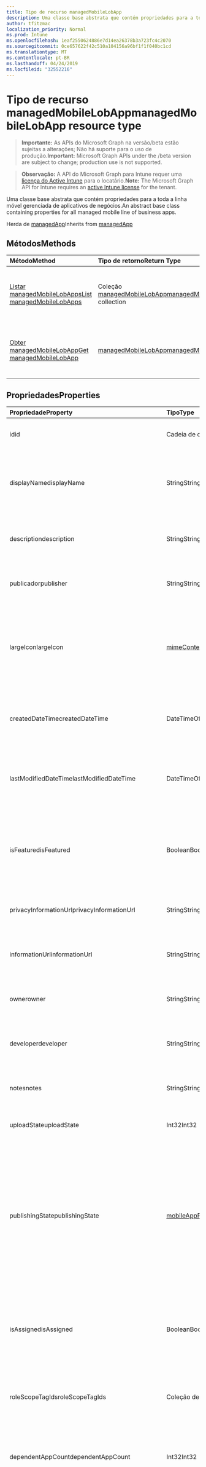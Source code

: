 ```yaml
---
title: Tipo de recurso managedMobileLobApp
description: Uma classe base abstrata que contém propriedades para a toda a linha móvel gerenciada de aplicativos de negócios.
author: tfitzmac
localization_priority: Normal
ms.prod: Intune
ms.openlocfilehash: 1eaf2550624886e7d14ea26378b3a723fc4c2070
ms.sourcegitcommit: 0ce657622f42c510a104156a96bf1f1f040bc1cd
ms.translationtype: MT
ms.contentlocale: pt-BR
ms.lasthandoff: 04/24/2019
ms.locfileid: "32552216"
---
```

# <a name="managedmobilelobapp-resource-type"></a><span data-ttu-id="983c9-103">Tipo de recurso managedMobileLobApp</span><span class="sxs-lookup"><span data-stu-id="983c9-103">managedMobileLobApp resource type</span></span>

> <span data-ttu-id="983c9-104">**Importante:** As APIs do Microsoft Graph na versão/beta estão sujeitas a alterações; Não há suporte para o uso de produção.</span><span class="sxs-lookup"><span data-stu-id="983c9-104">**Important:** Microsoft Graph APIs under the /beta version are subject to change; production use is not supported.</span></span>

> <span data-ttu-id="983c9-105">**Observação:** A API do Microsoft Graph para Intune requer uma [licença do Active Intune](https://go.microsoft.com/fwlink/?linkid=839381) para o locatário.</span><span class="sxs-lookup"><span data-stu-id="983c9-105">**Note:** The Microsoft Graph API for Intune requires an [active Intune license](https://go.microsoft.com/fwlink/?linkid=839381) for the tenant.</span></span>

<span data-ttu-id="983c9-106">Uma classe base abstrata que contém propriedades para a toda a linha móvel gerenciada de aplicativos de negócios.</span><span class="sxs-lookup"><span data-stu-id="983c9-106">An abstract base class containing properties for all managed mobile line of business apps.</span></span>


<span data-ttu-id="983c9-107">Herda de [managedApp](../resources/intune-apps-managedapp.md)</span><span class="sxs-lookup"><span data-stu-id="983c9-107">Inherits from [managedApp](../resources/intune-apps-managedapp.md)</span></span>

## <a name="methods"></a><span data-ttu-id="983c9-108">Métodos</span><span class="sxs-lookup"><span data-stu-id="983c9-108">Methods</span></span>
|<span data-ttu-id="983c9-109">Método</span><span class="sxs-lookup"><span data-stu-id="983c9-109">Method</span></span>|<span data-ttu-id="983c9-110">Tipo de retorno</span><span class="sxs-lookup"><span data-stu-id="983c9-110">Return Type</span></span>|<span data-ttu-id="983c9-111">Descrição</span><span class="sxs-lookup"><span data-stu-id="983c9-111">Description</span></span>|
|:---|:---|:---|
|[<span data-ttu-id="983c9-112">Listar managedMobileLobApps</span><span class="sxs-lookup"><span data-stu-id="983c9-112">List managedMobileLobApps</span></span>](../api/intune-apps-managedmobilelobapp-list.md)|<span data-ttu-id="983c9-113">Coleção [managedMobileLobApp](../resources/intune-apps-managedmobilelobapp.md)</span><span class="sxs-lookup"><span data-stu-id="983c9-113">[managedMobileLobApp](../resources/intune-apps-managedmobilelobapp.md) collection</span></span>|<span data-ttu-id="983c9-114">Lista propriedades e relações dos objetos [managedMobileLobApp](../resources/intune-apps-managedmobilelobapp.md).</span><span class="sxs-lookup"><span data-stu-id="983c9-114">List properties and relationships of the [managedMobileLobApp](../resources/intune-apps-managedmobilelobapp.md) objects.</span></span>|
|[<span data-ttu-id="983c9-115">Obter managedMobileLobApp</span><span class="sxs-lookup"><span data-stu-id="983c9-115">Get managedMobileLobApp</span></span>](../api/intune-apps-managedmobilelobapp-get.md)|[<span data-ttu-id="983c9-116">managedMobileLobApp</span><span class="sxs-lookup"><span data-stu-id="983c9-116">managedMobileLobApp</span></span>](../resources/intune-apps-managedmobilelobapp.md)|<span data-ttu-id="983c9-117">Propriedades de leitura e relações do objeto [managedMobileLobApp](../resources/intune-apps-managedmobilelobapp.md).</span><span class="sxs-lookup"><span data-stu-id="983c9-117">Read properties and relationships of the [managedMobileLobApp](../resources/intune-apps-managedmobilelobapp.md) object.</span></span>|

## <a name="properties"></a><span data-ttu-id="983c9-118">Propriedades</span><span class="sxs-lookup"><span data-stu-id="983c9-118">Properties</span></span>
|<span data-ttu-id="983c9-119">Propriedade</span><span class="sxs-lookup"><span data-stu-id="983c9-119">Property</span></span>|<span data-ttu-id="983c9-120">Tipo</span><span class="sxs-lookup"><span data-stu-id="983c9-120">Type</span></span>|<span data-ttu-id="983c9-121">Descrição</span><span class="sxs-lookup"><span data-stu-id="983c9-121">Description</span></span>|
|:---|:---|:---|
|<span data-ttu-id="983c9-122">id</span><span class="sxs-lookup"><span data-stu-id="983c9-122">id</span></span>|<span data-ttu-id="983c9-123">Cadeia de caracteres</span><span class="sxs-lookup"><span data-stu-id="983c9-123">String</span></span>|<span data-ttu-id="983c9-124">Chave da entidade.</span><span class="sxs-lookup"><span data-stu-id="983c9-124">Key of the entity.</span></span> <span data-ttu-id="983c9-125">Herdado de [mobileApp](../resources/intune-apps-mobileapp.md)</span><span class="sxs-lookup"><span data-stu-id="983c9-125">Inherited from [mobileApp](../resources/intune-apps-mobileapp.md)</span></span>|
|<span data-ttu-id="983c9-126">displayName</span><span class="sxs-lookup"><span data-stu-id="983c9-126">displayName</span></span>|<span data-ttu-id="983c9-127">String</span><span class="sxs-lookup"><span data-stu-id="983c9-127">String</span></span>|<span data-ttu-id="983c9-128">O título do aplicativo importado ou definido pelo administrador.</span><span class="sxs-lookup"><span data-stu-id="983c9-128">The admin provided or imported title of the app.</span></span> <span data-ttu-id="983c9-129">Herdado de [mobileApp](../resources/intune-apps-mobileapp.md)</span><span class="sxs-lookup"><span data-stu-id="983c9-129">Inherited from [mobileApp](../resources/intune-apps-mobileapp.md)</span></span>|
|<span data-ttu-id="983c9-130">description</span><span class="sxs-lookup"><span data-stu-id="983c9-130">description</span></span>|<span data-ttu-id="983c9-131">String</span><span class="sxs-lookup"><span data-stu-id="983c9-131">String</span></span>|<span data-ttu-id="983c9-132">A descrição do aplicativo.</span><span class="sxs-lookup"><span data-stu-id="983c9-132">The description of the app.</span></span> <span data-ttu-id="983c9-133">Herdado de [mobileApp](../resources/intune-apps-mobileapp.md)</span><span class="sxs-lookup"><span data-stu-id="983c9-133">Inherited from [mobileApp](../resources/intune-apps-mobileapp.md)</span></span>|
|<span data-ttu-id="983c9-134">publicador</span><span class="sxs-lookup"><span data-stu-id="983c9-134">publisher</span></span>|<span data-ttu-id="983c9-135">String</span><span class="sxs-lookup"><span data-stu-id="983c9-135">String</span></span>|<span data-ttu-id="983c9-136">O publicador do aplicativo.</span><span class="sxs-lookup"><span data-stu-id="983c9-136">The publisher of the app.</span></span> <span data-ttu-id="983c9-137">Herdado de [mobileApp](../resources/intune-apps-mobileapp.md)</span><span class="sxs-lookup"><span data-stu-id="983c9-137">Inherited from [mobileApp](../resources/intune-apps-mobileapp.md)</span></span>|
|<span data-ttu-id="983c9-138">largeIcon</span><span class="sxs-lookup"><span data-stu-id="983c9-138">largeIcon</span></span>|[<span data-ttu-id="983c9-139">mimeContent</span><span class="sxs-lookup"><span data-stu-id="983c9-139">mimeContent</span></span>](../resources/intune-shared-mimecontent.md)|<span data-ttu-id="983c9-140">O ícone grande, a ser exibido nos detalhes do aplicativo e usado para o carregamento do ícone.</span><span class="sxs-lookup"><span data-stu-id="983c9-140">The large icon, to be displayed in the app details and used for upload of the icon.</span></span> <span data-ttu-id="983c9-141">Herdado de [mobileApp](../resources/intune-apps-mobileapp.md)</span><span class="sxs-lookup"><span data-stu-id="983c9-141">Inherited from [mobileApp](../resources/intune-apps-mobileapp.md)</span></span>|
|<span data-ttu-id="983c9-142">createdDateTime</span><span class="sxs-lookup"><span data-stu-id="983c9-142">createdDateTime</span></span>|<span data-ttu-id="983c9-143">DateTimeOffset</span><span class="sxs-lookup"><span data-stu-id="983c9-143">DateTimeOffset</span></span>|<span data-ttu-id="983c9-144">A data e a hora da criação do aplicativo.</span><span class="sxs-lookup"><span data-stu-id="983c9-144">The date and time the app was created.</span></span> <span data-ttu-id="983c9-145">Herdado de [mobileApp](../resources/intune-apps-mobileapp.md)</span><span class="sxs-lookup"><span data-stu-id="983c9-145">Inherited from [mobileApp](../resources/intune-apps-mobileapp.md)</span></span>|
|<span data-ttu-id="983c9-146">lastModifiedDateTime</span><span class="sxs-lookup"><span data-stu-id="983c9-146">lastModifiedDateTime</span></span>|<span data-ttu-id="983c9-147">DateTimeOffset</span><span class="sxs-lookup"><span data-stu-id="983c9-147">DateTimeOffset</span></span>|<span data-ttu-id="983c9-148">A data e a hora que o aplicativo foi modificado pela última vez.</span><span class="sxs-lookup"><span data-stu-id="983c9-148">The date and time the app was last modified.</span></span> <span data-ttu-id="983c9-149">Herdado de [mobileApp](../resources/intune-apps-mobileapp.md)</span><span class="sxs-lookup"><span data-stu-id="983c9-149">Inherited from [mobileApp](../resources/intune-apps-mobileapp.md)</span></span>|
|<span data-ttu-id="983c9-150">isFeatured</span><span class="sxs-lookup"><span data-stu-id="983c9-150">isFeatured</span></span>|<span data-ttu-id="983c9-151">Boolean</span><span class="sxs-lookup"><span data-stu-id="983c9-151">Boolean</span></span>|<span data-ttu-id="983c9-152">O valor que indica se o aplicativo está marcado como em destaque pelo administrador. Herdado de [mobileApp](../resources/intune-apps-mobileapp.md)</span><span class="sxs-lookup"><span data-stu-id="983c9-152">The value indicating whether the app is marked as featured by the admin. Inherited from [mobileApp](../resources/intune-apps-mobileapp.md)</span></span>|
|<span data-ttu-id="983c9-153">privacyInformationUrl</span><span class="sxs-lookup"><span data-stu-id="983c9-153">privacyInformationUrl</span></span>|<span data-ttu-id="983c9-154">String</span><span class="sxs-lookup"><span data-stu-id="983c9-154">String</span></span>|<span data-ttu-id="983c9-155">A URL da declaração de privacidade.</span><span class="sxs-lookup"><span data-stu-id="983c9-155">The privacy statement Url.</span></span> <span data-ttu-id="983c9-156">Herdado de [mobileApp](../resources/intune-apps-mobileapp.md)</span><span class="sxs-lookup"><span data-stu-id="983c9-156">Inherited from [mobileApp](../resources/intune-apps-mobileapp.md)</span></span>|
|<span data-ttu-id="983c9-157">informationUrl</span><span class="sxs-lookup"><span data-stu-id="983c9-157">informationUrl</span></span>|<span data-ttu-id="983c9-158">String</span><span class="sxs-lookup"><span data-stu-id="983c9-158">String</span></span>|<span data-ttu-id="983c9-159">A URL de informações adicionais.</span><span class="sxs-lookup"><span data-stu-id="983c9-159">The more information Url.</span></span> <span data-ttu-id="983c9-160">Herdado de [mobileApp](../resources/intune-apps-mobileapp.md)</span><span class="sxs-lookup"><span data-stu-id="983c9-160">Inherited from [mobileApp](../resources/intune-apps-mobileapp.md)</span></span>|
|<span data-ttu-id="983c9-161">owner</span><span class="sxs-lookup"><span data-stu-id="983c9-161">owner</span></span>|<span data-ttu-id="983c9-162">String</span><span class="sxs-lookup"><span data-stu-id="983c9-162">String</span></span>|<span data-ttu-id="983c9-163">O proprietário do conteúdo.</span><span class="sxs-lookup"><span data-stu-id="983c9-163">The owner of the app.</span></span> <span data-ttu-id="983c9-164">Herdado de [mobileApp](../resources/intune-apps-mobileapp.md)</span><span class="sxs-lookup"><span data-stu-id="983c9-164">Inherited from [mobileApp](../resources/intune-apps-mobileapp.md)</span></span>|
|<span data-ttu-id="983c9-165">developer</span><span class="sxs-lookup"><span data-stu-id="983c9-165">developer</span></span>|<span data-ttu-id="983c9-166">String</span><span class="sxs-lookup"><span data-stu-id="983c9-166">String</span></span>|<span data-ttu-id="983c9-167">O desenvolvedor do aplicativo.</span><span class="sxs-lookup"><span data-stu-id="983c9-167">The developer of the app.</span></span> <span data-ttu-id="983c9-168">Herdado de [mobileApp](../resources/intune-apps-mobileapp.md)</span><span class="sxs-lookup"><span data-stu-id="983c9-168">Inherited from [mobileApp](../resources/intune-apps-mobileapp.md)</span></span>|
|<span data-ttu-id="983c9-169">notes</span><span class="sxs-lookup"><span data-stu-id="983c9-169">notes</span></span>|<span data-ttu-id="983c9-170">String</span><span class="sxs-lookup"><span data-stu-id="983c9-170">String</span></span>|<span data-ttu-id="983c9-171">Anotações do aplicativo.</span><span class="sxs-lookup"><span data-stu-id="983c9-171">Notes for the app.</span></span> <span data-ttu-id="983c9-172">Herdada de [mobileApp](../resources/intune-apps-mobileapp.md)</span><span class="sxs-lookup"><span data-stu-id="983c9-172">Inherited from [mobileApp](../resources/intune-apps-mobileapp.md)</span></span>|
|<span data-ttu-id="983c9-173">uploadState</span><span class="sxs-lookup"><span data-stu-id="983c9-173">uploadState</span></span>|<span data-ttu-id="983c9-174">Int32</span><span class="sxs-lookup"><span data-stu-id="983c9-174">Int32</span></span>|<span data-ttu-id="983c9-175">O estado de upload.</span><span class="sxs-lookup"><span data-stu-id="983c9-175">The upload state.</span></span> <span data-ttu-id="983c9-176">Herdada de [mobileApp](../resources/intune-apps-mobileapp.md)</span><span class="sxs-lookup"><span data-stu-id="983c9-176">Inherited from [mobileApp](../resources/intune-apps-mobileapp.md)</span></span>|
|<span data-ttu-id="983c9-177">publishingState</span><span class="sxs-lookup"><span data-stu-id="983c9-177">publishingState</span></span>|[<span data-ttu-id="983c9-178">mobileAppPublishingState</span><span class="sxs-lookup"><span data-stu-id="983c9-178">mobileAppPublishingState</span></span>](../resources/intune-apps-mobileapppublishingstate.md)|<span data-ttu-id="983c9-179">O estado de publicação do aplicativo.</span><span class="sxs-lookup"><span data-stu-id="983c9-179">The publishing state for the app.</span></span> <span data-ttu-id="983c9-180">O aplicativo não pode ser assinado, a menos que ele seja publicado.</span><span class="sxs-lookup"><span data-stu-id="983c9-180">The app cannot be assigned unless the app is published.</span></span> <span data-ttu-id="983c9-181">Herdado de [mobileApp](../resources/intune-apps-mobileapp.md).</span><span class="sxs-lookup"><span data-stu-id="983c9-181">Inherited from [mobileApp](../resources/intune-apps-mobileapp.md).</span></span> <span data-ttu-id="983c9-182">Os valores possíveis são: `notPublished`, `processing`, `published`.</span><span class="sxs-lookup"><span data-stu-id="983c9-182">Possible values are: `notPublished`, `processing`, `published`.</span></span>|
|<span data-ttu-id="983c9-183">isAssigned</span><span class="sxs-lookup"><span data-stu-id="983c9-183">isAssigned</span></span>|<span data-ttu-id="983c9-184">Boolean</span><span class="sxs-lookup"><span data-stu-id="983c9-184">Boolean</span></span>|<span data-ttu-id="983c9-185">O valor que indica se o aplicativo é atribuído a pelo menos um grupo.</span><span class="sxs-lookup"><span data-stu-id="983c9-185">The value indicating whether the app is assigned to at least one group.</span></span> <span data-ttu-id="983c9-186">Herdado de [mobileApp](../resources/intune-apps-mobileapp.md)</span><span class="sxs-lookup"><span data-stu-id="983c9-186">Inherited from [mobileApp](../resources/intune-apps-mobileapp.md)</span></span>|
|<span data-ttu-id="983c9-187">roleScopeTagIds</span><span class="sxs-lookup"><span data-stu-id="983c9-187">roleScopeTagIds</span></span>|<span data-ttu-id="983c9-188">Coleção de cadeias de caracteres</span><span class="sxs-lookup"><span data-stu-id="983c9-188">String collection</span></span>|<span data-ttu-id="983c9-189">Lista de IDs de marca de escopo para este aplicativo móvel.</span><span class="sxs-lookup"><span data-stu-id="983c9-189">List of scope tag ids for this mobile app.</span></span> <span data-ttu-id="983c9-190">Herdado de [mobileApp](../resources/intune-apps-mobileapp.md)</span><span class="sxs-lookup"><span data-stu-id="983c9-190">Inherited from [mobileApp](../resources/intune-apps-mobileapp.md)</span></span>|
|<span data-ttu-id="983c9-191">dependentAppCount</span><span class="sxs-lookup"><span data-stu-id="983c9-191">dependentAppCount</span></span>|<span data-ttu-id="983c9-192">Int32</span><span class="sxs-lookup"><span data-stu-id="983c9-192">Int32</span></span>|<span data-ttu-id="983c9-193">O número total de dependências do aplicativo filho.</span><span class="sxs-lookup"><span data-stu-id="983c9-193">The total number of dependencies the child app has.</span></span> <span data-ttu-id="983c9-194">Herdado de [mobileApp](../resources/intune-apps-mobileapp.md)</span><span class="sxs-lookup"><span data-stu-id="983c9-194">Inherited from [mobileApp](../resources/intune-apps-mobileapp.md)</span></span>|
|<span data-ttu-id="983c9-195">appAvailability</span><span class="sxs-lookup"><span data-stu-id="983c9-195">appAvailability</span></span>|[<span data-ttu-id="983c9-196">managedAppAvailability</span><span class="sxs-lookup"><span data-stu-id="983c9-196">managedAppAvailability</span></span>](../resources/intune-apps-managedappavailability.md)|<span data-ttu-id="983c9-197">A disponibilidade do Aplicativo.</span><span class="sxs-lookup"><span data-stu-id="983c9-197">The Application's availability.</span></span> <span data-ttu-id="983c9-198">Herdado de [managedApp](../resources/intune-apps-managedapp.md).</span><span class="sxs-lookup"><span data-stu-id="983c9-198">Inherited from [managedApp](../resources/intune-apps-managedapp.md).</span></span> <span data-ttu-id="983c9-199">Os valores possíveis são: `global`, `lineOfBusiness`.</span><span class="sxs-lookup"><span data-stu-id="983c9-199">Possible values are: `global`, `lineOfBusiness`.</span></span>|
|<span data-ttu-id="983c9-200">version</span><span class="sxs-lookup"><span data-stu-id="983c9-200">version</span></span>|<span data-ttu-id="983c9-201">Cadeia de caracteres</span><span class="sxs-lookup"><span data-stu-id="983c9-201">String</span></span>|<span data-ttu-id="983c9-202">A versão do Aplicativo.</span><span class="sxs-lookup"><span data-stu-id="983c9-202">The Application's version.</span></span> <span data-ttu-id="983c9-203">Herdado de [managedApp](../resources/intune-apps-managedapp.md)</span><span class="sxs-lookup"><span data-stu-id="983c9-203">Inherited from [managedApp](../resources/intune-apps-managedapp.md)</span></span>|
|<span data-ttu-id="983c9-204">committedContentVersion</span><span class="sxs-lookup"><span data-stu-id="983c9-204">committedContentVersion</span></span>|<span data-ttu-id="983c9-205">String</span><span class="sxs-lookup"><span data-stu-id="983c9-205">String</span></span>|<span data-ttu-id="983c9-206">A versão do conteúdo interno confirmado.</span><span class="sxs-lookup"><span data-stu-id="983c9-206">The internal committed content version.</span></span>|
|<span data-ttu-id="983c9-207">fileName</span><span class="sxs-lookup"><span data-stu-id="983c9-207">fileName</span></span>|<span data-ttu-id="983c9-208">String</span><span class="sxs-lookup"><span data-stu-id="983c9-208">String</span></span>|<span data-ttu-id="983c9-209">O nome do arquivo do aplicativo Lob principal.</span><span class="sxs-lookup"><span data-stu-id="983c9-209">The name of the main Lob application file.</span></span>|
|<span data-ttu-id="983c9-210">size</span><span class="sxs-lookup"><span data-stu-id="983c9-210">size</span></span>|<span data-ttu-id="983c9-211">Int64</span><span class="sxs-lookup"><span data-stu-id="983c9-211">Int64</span></span>|<span data-ttu-id="983c9-212">O tamanho total, incluindo todos os arquivos carregados.</span><span class="sxs-lookup"><span data-stu-id="983c9-212">The total size, including all uploaded files.</span></span>|

## <a name="relationships"></a><span data-ttu-id="983c9-213">Relações</span><span class="sxs-lookup"><span data-stu-id="983c9-213">Relationships</span></span>
|<span data-ttu-id="983c9-214">Relação</span><span class="sxs-lookup"><span data-stu-id="983c9-214">Relationship</span></span>|<span data-ttu-id="983c9-215">Tipo</span><span class="sxs-lookup"><span data-stu-id="983c9-215">Type</span></span>|<span data-ttu-id="983c9-216">Descrição</span><span class="sxs-lookup"><span data-stu-id="983c9-216">Description</span></span>|
|:---|:---|:---|
|<span data-ttu-id="983c9-217">categories</span><span class="sxs-lookup"><span data-stu-id="983c9-217">categories</span></span>|<span data-ttu-id="983c9-218">Coleção [mobileAppCategory](../resources/intune-apps-mobileappcategory.md)</span><span class="sxs-lookup"><span data-stu-id="983c9-218">[mobileAppCategory](../resources/intune-apps-mobileappcategory.md) collection</span></span>|<span data-ttu-id="983c9-219">A lista de categorias para este aplicativo.</span><span class="sxs-lookup"><span data-stu-id="983c9-219">The list of categories for this app.</span></span> <span data-ttu-id="983c9-220">Herdado de [mobileApp](../resources/intune-apps-mobileapp.md)</span><span class="sxs-lookup"><span data-stu-id="983c9-220">Inherited from [mobileApp](../resources/intune-apps-mobileapp.md)</span></span>|
|<span data-ttu-id="983c9-221">assignments</span><span class="sxs-lookup"><span data-stu-id="983c9-221">assignments</span></span>|<span data-ttu-id="983c9-222">Coleção [mobileAppAssignment](../resources/intune-apps-mobileappassignment.md)</span><span class="sxs-lookup"><span data-stu-id="983c9-222">[mobileAppAssignment](../resources/intune-apps-mobileappassignment.md) collection</span></span>|<span data-ttu-id="983c9-223">A lista de atribuições de grupo para esse aplicativo móvel.</span><span class="sxs-lookup"><span data-stu-id="983c9-223">The list of group assignments for this mobile app.</span></span> <span data-ttu-id="983c9-224">Herdado de [mobileApp](../resources/intune-apps-mobileapp.md)</span><span class="sxs-lookup"><span data-stu-id="983c9-224">Inherited from [mobileApp](../resources/intune-apps-mobileapp.md)</span></span>|
|<span data-ttu-id="983c9-225">installSummary</span><span class="sxs-lookup"><span data-stu-id="983c9-225">installSummary</span></span>|[<span data-ttu-id="983c9-226">mobileAppInstallSummary</span><span class="sxs-lookup"><span data-stu-id="983c9-226">mobileAppInstallSummary</span></span>](../resources/intune-apps-mobileappinstallsummary.md)|<span data-ttu-id="983c9-227">Resumo de instalação do aplicativo móvel.</span><span class="sxs-lookup"><span data-stu-id="983c9-227">Mobile App Install Summary.</span></span> <span data-ttu-id="983c9-228">Herdado de [mobileApp](../resources/intune-apps-mobileapp.md)</span><span class="sxs-lookup"><span data-stu-id="983c9-228">Inherited from [mobileApp](../resources/intune-apps-mobileapp.md)</span></span>|
|<span data-ttu-id="983c9-229">deviceStatuses</span><span class="sxs-lookup"><span data-stu-id="983c9-229">deviceStatuses</span></span>|<span data-ttu-id="983c9-230">coleção [mobileAppInstallStatus](../resources/intune-apps-mobileappinstallstatus.md)</span><span class="sxs-lookup"><span data-stu-id="983c9-230">[mobileAppInstallStatus](../resources/intune-apps-mobileappinstallstatus.md) collection</span></span>|<span data-ttu-id="983c9-231">A lista de Estados de instalação para este aplicativo móvel.</span><span class="sxs-lookup"><span data-stu-id="983c9-231">The list of installation states for this mobile app.</span></span> <span data-ttu-id="983c9-232">Herdado de [mobileApp](../resources/intune-apps-mobileapp.md)</span><span class="sxs-lookup"><span data-stu-id="983c9-232">Inherited from [mobileApp](../resources/intune-apps-mobileapp.md)</span></span>|
|<span data-ttu-id="983c9-233">userStatuses</span><span class="sxs-lookup"><span data-stu-id="983c9-233">userStatuses</span></span>|<span data-ttu-id="983c9-234">coleção [userAppInstallStatus](../resources/intune-apps-userappinstallstatus.md)</span><span class="sxs-lookup"><span data-stu-id="983c9-234">[userAppInstallStatus](../resources/intune-apps-userappinstallstatus.md) collection</span></span>|<span data-ttu-id="983c9-235">A lista de Estados de instalação para este aplicativo móvel.</span><span class="sxs-lookup"><span data-stu-id="983c9-235">The list of installation states for this mobile app.</span></span> <span data-ttu-id="983c9-236">Herdado de [mobileApp](../resources/intune-apps-mobileapp.md)</span><span class="sxs-lookup"><span data-stu-id="983c9-236">Inherited from [mobileApp](../resources/intune-apps-mobileapp.md)</span></span>|
|<span data-ttu-id="983c9-237">relações</span><span class="sxs-lookup"><span data-stu-id="983c9-237">relationships</span></span>|<span data-ttu-id="983c9-238">coleção [mobileAppRelationship](../resources/intune-apps-mobileapprelationship.md)</span><span class="sxs-lookup"><span data-stu-id="983c9-238">[mobileAppRelationship](../resources/intune-apps-mobileapprelationship.md) collection</span></span>|<span data-ttu-id="983c9-239">Lista de relações para este aplicativo móvel.</span><span class="sxs-lookup"><span data-stu-id="983c9-239">List of relationships for this mobile app.</span></span> <span data-ttu-id="983c9-240">Herdado de [mobileApp](../resources/intune-apps-mobileapp.md)</span><span class="sxs-lookup"><span data-stu-id="983c9-240">Inherited from [mobileApp](../resources/intune-apps-mobileapp.md)</span></span>|
|<span data-ttu-id="983c9-241">contentVersions</span><span class="sxs-lookup"><span data-stu-id="983c9-241">contentVersions</span></span>|<span data-ttu-id="983c9-242">Coleção [mobileAppContent](../resources/intune-apps-mobileappcontent.md)</span><span class="sxs-lookup"><span data-stu-id="983c9-242">[mobileAppContent](../resources/intune-apps-mobileappcontent.md) collection</span></span>|<span data-ttu-id="983c9-243">A lista das versões de conteúdo deste aplicativo.</span><span class="sxs-lookup"><span data-stu-id="983c9-243">The list of content versions for this app.</span></span>|

## <a name="json-representation"></a><span data-ttu-id="983c9-244">Representação JSON</span><span class="sxs-lookup"><span data-stu-id="983c9-244">JSON Representation</span></span>
<span data-ttu-id="983c9-245">Veja a seguir uma representação JSON do recurso.</span><span class="sxs-lookup"><span data-stu-id="983c9-245">Here is a JSON representation of the resource.</span></span>
<!-- {
  "blockType": "resource",
  "keyProperty": "id",
  "@odata.type": "microsoft.graph.managedMobileLobApp"
}
-->
``` json
{
  "@odata.type": "#microsoft.graph.managedMobileLobApp",
  "id": "String (identifier)",
  "displayName": "String",
  "description": "String",
  "publisher": "String",
  "largeIcon": {
    "@odata.type": "microsoft.graph.mimeContent",
    "type": "String",
    "value": "binary"
  },
  "createdDateTime": "String (timestamp)",
  "lastModifiedDateTime": "String (timestamp)",
  "isFeatured": true,
  "privacyInformationUrl": "String",
  "informationUrl": "String",
  "owner": "String",
  "developer": "String",
  "notes": "String",
  "uploadState": 1024,
  "publishingState": "String",
  "isAssigned": true,
  "roleScopeTagIds": [
    "String"
  ],
  "dependentAppCount": 1024,
  "appAvailability": "String",
  "version": "String",
  "committedContentVersion": "String",
  "fileName": "String",
  "size": 1024
}
```





